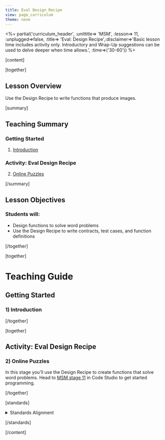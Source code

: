```yaml
---
title: Eval Design Recipe
view: page_curriculum
theme: none
---
```



<%= partial('curriculum_header', :unittitle=> 'MSM', :lesson=> 11, :unplugged=>false, :title=> 'Eval: Design Recipe',:disclaimer=>'Basic lesson time includes activity only. Introductory and Wrap-Up suggestions can be used to delve deeper when time allows.', :time=>('30-60')) %>

[content]

[together]

## Lesson Overview

Use the Design Recipe to write functions that produce images.

[summary]

## Teaching Summary
### **Getting Started**
 
1) [Introduction](#GetStarted)  

### **Activity: Eval Design Recipe**  

2) [Online Puzzles](#Activity1)

[/summary]

## Lesson Objectives 
### Students will:

- Design functions to solve word problems
- Use the Design Recipe to write contracts, test cases, and function definitions

[/together]

[together]

# Teaching Guide

## Getting Started


### <a name="GetStarted"></a> 1) Introduction


[/together]

[together]

## Activity: Eval Design Recipe
### <a name="Activity1"></a> 2) Online Puzzles

In this stage you'll use the Design Recipe to create functions that solve word problems. Head to [MSM stage 11](http://studio.code.org/s/msm/stage/11/puzzle/1) in Code Studio to get started programming.

[/together]


[standards]

<details>
<summary>Standards Alignment</summary>

### Common Core Mathematical Practices
 
- 1. Make sense of problems and persevere in solving them.
- 2. Reason abstractly and quantitatively.
- 3. Construct viable arguments and critique the reasoning of others.
- 4. Model with mathematics.
- 5. Use appropriate tools strategically.
- 6. Attend to precision.
- 7. Look for and make use of structure.
- 8. Look for and express regularity in repeated reasoning.

### Common Core Math Standards

- 8.F.1-3: The student defines, evaluates, and compares functions.
- A-SSE.1-2: The student interprets the structure of expressions to solve problems in context.
- F-BF.3-4: The student builds new functions from existing functions.
- F-IF.1-3: The student uses function notation to describe, evaluate, and interpret functions in terms of domain and range.
- F-IF.4-6: The student interprets the behavior of functions that arise in applications in terms of the context.

</details>

[/standards]

[/content]

<link rel="stylesheet" type="text/css" href="../docs/morestyle.css"/>
